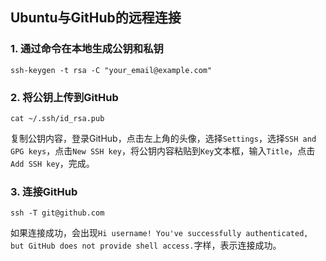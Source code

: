 ## Ubuntu与GitHub的远程连接
### 1. 通过命令在本地生成公钥和私钥
```
ssh-keygen -t rsa -C "your_email@example.com"
```
### 2. 将公钥上传到GitHub
```
cat ~/.ssh/id_rsa.pub
```
复制公钥内容，登录GitHub，点击左上角的头像，选择`Settings`，选择`SSH and GPG keys`，点击`New SSH key`，将公钥内容粘贴到`Key`文本框，输入`Title`，点击`Add SSH key`，完成。
### 3. 连接GitHub
```
ssh -T git@github.com
```
如果连接成功，会出现`Hi username! You've successfully authenticated, but GitHub does not provide shell access.`字样，表示连接成功。